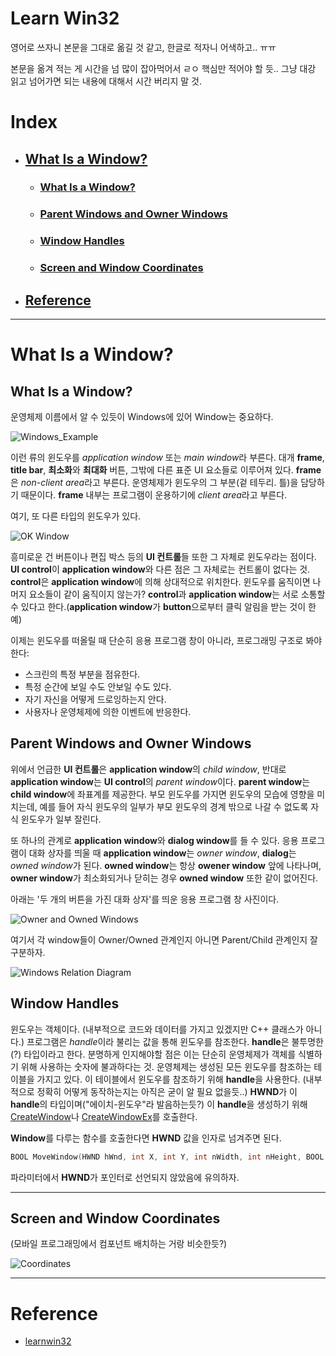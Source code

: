 ﻿# Learn Win32

영어로 쓰자니 본문을 그대로 옮길 것 같고, 한글로 적자니 어색하고.. ㅠㅠ

본문을 옮겨 적는 게 시간을 넘 많이 잡아먹어서 ㄹㅇ 핵심만 적어야 할 듯..
그냥 대강 읽고 넘어가면 되는 내용에 대해서 시간 버리지 말 것.


# Index

* ## [What Is a Window?](#what-is-a-window?-1)
    * ### [What Is a Window?](#what-is-a-window?-2)
	* ### [Parent Windows and Owner Windows](#parent-windows-and-owner-windows-1)
	* ### [Window Handles](#window-handles-1)
	* ### [Screen and Window Coordinates](#screen-and-window-coordinates-1)

* ## [Reference](#reference)

---

# What Is a Window?

## What Is a Window?

운영체제 이름에서 알 수 있듯이 Windows에 있어 Window는 중요하다.

![Windows_Example](https://learn.microsoft.com/en-us/windows/win32/learnwin32/images/window01.png)

이런 류의 윈도우를 *application window* 또는 *main window*라 부른다.
대개 **frame**, **title bar**, **최소화**와 **최대화** 버튼, 그밖에 다른 표준 UI 요소들로 이루어져 있다.
**frame**은 *non-client area*라고 부른다. 운영체제가 윈도우의 그 부분(겉 테두리. 틀)을 담당하기 때문이다.
**frame** 내부는 프로그램이 운용하기에 *client area*라고 부른다.

여기, 또 다른 타입의 윈도우가 있다.

![OK Window](https://learn.microsoft.com/en-us/windows/win32/learnwin32/images/window02.png)

흥미로운 건 버튼이나 편집 박스 등의 **UI 컨트롤**들 또한 그 자체로 윈도우라는 점이다.
**UI control**이 **application window**와 다른 점은 그 자체로는 컨트롤이 없다는 것.
**control**은 **application window**에 의해 상대적으로 위치한다. 윈도우를 움직이면 나머지 요소들이 같이 움직이지 않는가?
**control**과 **application window**는 서로 소통할 수 있다고 한다.(**application window**가 **button**으로부터 클릭 알림을 받는 것이 한 예)

이제는 윈도우를 떠올릴 때 단순히 응용 프로그램 창이 아니라, 프로그래밍 구조로 봐야 한다:

* 스크린의 특정 부분을 점유한다.
* 특정 순간에 보일 수도 안보일 수도 있다.
* 자기 자신을 어떻게 드로잉하는지 안다.
* 사용자나 운영체제에 의한 이벤트에 반응한다.


## Parent Windows and Owner Windows

위에서 언급한 **UI 컨트롤**은 **application window**의 *child window*,
반대로 **application window**는 **UI control**의 *parent window*이다.
**parent window**는 **child window**에 좌표계를 제공한다. 부모 윈도우를 가지면 윈도우의 모습에 영향을 미치는데,
예를 들어 자식 윈도우의 일부가 부모 윈도우의 경계 밖으로 나갈 수 없도록 자식 윈도우가 일부 잘린다.

또 하나의 관계로 **application window**와 **dialog window**를 들 수 있다.
응용 프로그램이 대화 상자를 띄울 때 **application window**는 *owner window*, **dialog**는 *owned window*가 된다.
**owned window**는 항상 **owener window** 앞에 나타나며, **owner window**가 최소화되거나 닫히는 경우 **owned window** 또한 같이 없어진다.

아래는 '두 개의 버튼을 가진 대화 상자'를 띄운 응용 프로그램 창 사진이다.

![Owner and Owned Windows](https://learn.microsoft.com/en-us/windows/win32/learnwin32/images/window03.png)

여기서 각 window들이 Owner/Owned 관계인지 아니면 Parent/Child 관계인지 잘 구분하자.

![Windows Relation Diagram](https://learn.microsoft.com/en-us/windows/win32/learnwin32/images/window04.png)


## Window Handles

윈도우는 객체이다. (내부적으로 코드와 데이터를 가지고 있겠지만 C++ 클래스가 아니다.)
프로그램은 *handle*이라 불리는 값을 통해 윈도우를 참조한다. **handle**은 불투명한(?) 타입이라고 한다.
분명하게 인지해야할 점은 이는 단순히 운영체제가 객체를 식별하기 위해 사용하는 숫자에 불과하다는 것.
운영체제는 생성된 모든 윈도우를 참조하는 테이블을 가지고 있다. 이 테이블에서 윈도우를 참조하기 위해 **handle**을 사용한다.
(내부적으로 정확히 어떻게 동작하는지는 아직은 굳이 알 필요 없을듯..)
**HWND**가 이 **handle**의 타입이며("에이치-윈도우"라 발음하는듯?)
이 **handle**을 생성하기 위해 [CreateWindow](https://learn.microsoft.com/en-us/windows/win32/directshow/cbasewindow-docreatewindow)나 [CreateWindowEx](https://learn.microsoft.com/en-us/windows/win32/api/winuser/nf-winuser-createwindowexa)를 호출한다.

**Window**를 다루는 함수를 호출한다면 **HWND** 값을 인자로 넘겨주면 된다.

```c++
BOOL MoveWindow(HWND hWnd, int X, int Y, int nWidth, int nHeight, BOOL bRepaint);
```

파라미터에서 **HWND**가 포인터로 선언되지 않았음에 유의하자. 


---

## Screen and Window Coordinates


(모바일 프로그래밍에서 컴포넌트 배치하는 거랑 비슷한듯?)

![Coordinates](https://learn.microsoft.com/en-us/windows/win32/learnwin32/images/coordinates01.png)


---

# Reference

* [learnwin32](https://learn.microsoft.com/en-us/windows/win32/learnwin32/learn-to-program-for-windows)